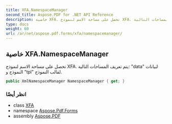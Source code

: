 ```yaml
---
title: XFA.NamespaceManager
second_title: Aspose.PDF for .NET API Reference
description: خاصية XFA. تحصل على مساحة الاسم لنموذج XFA. يتم تعريف المساحات التالية: "data" لبيانات النموذج و "tpl" لقالب النموذج
type: docs
weight: 60
url: /ar/net/aspose.pdf.forms/xfa/namespacemanager/
---
```

## خاصية XFA.NamespaceManager

تحصل على مساحة الاسم لنموذج XFA. يتم تعريف المساحات التالية: "data" لبيانات النموذج و "tpl" لقالب النموذج.

```csharp
public XmlNamespaceManager NamespaceManager { get; }
```

### انظر أيضًا

* class [XFA](../)
* namespace [Aspose.Pdf.Forms](../../../aspose.pdf.forms/)
* assembly [Aspose.PDF](../../../)